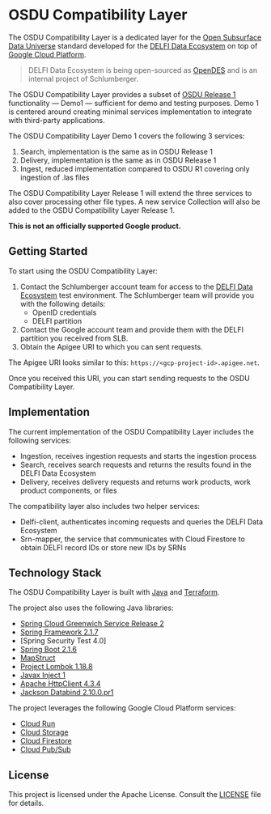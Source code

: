 # OSDU Compatibility Layer

The OSDU Compatibility Layer is a dedicated layer for the [Open Subsurface Data Universe] standard developed for the 
[DELFI Data Ecosystem] on top of [Google Cloud Platform].

> DELFI Data Ecosystem is being open-sourced as [OpenDES] and is an internal project of Schlumberger.

The OSDU Compatibility Layer provides a subset of [OSDU Release 1] functionality &mdash; Demo1 &mdash; sufficient for 
demo and testing purposes. Demo 1 is centered around creating minimal services implementation to integrate with 
third-party applications.

The OSDU Compatibility Layer Demo 1 covers the following 3 services:

1. Search, implementation is the same as in OSDU Release 1
2. Delivery, implementation is the same as in OSDU Release 1
3. Ingest, reduced implementation compared to OSDU R1 covering only ingestion of .las files 

The OSDU Compatibility Layer Release 1 will extend the three services to also cover processing other file types. A new
service Collection will also be added to the OSDU Compatibility Layer Release 1.

**This is not an officially supported Google product.**

## Getting Started

To start using the OSDU Compatibility Layer:

1. Contact the Schlumberger account team for access to the [DELFI Data Ecosystem] test environment. The Schlumberger 
team will provide you with the following details:
    * OpenID credentials
    * DELFI partition
2. Contact the Google account team and provide them with the DELFI partition you received from SLB.
3. Obtain the Apigee URI to which you can sent requests.

The Apigee URI looks similar to this: `https://<gcp-project-id>.apigee.net`.

Once you received this URI, you can start sending requests to the OSDU Compatibility Layer.

## Implementation

The current implementation of the OSDU Compatibility Layer includes the following services:

* Ingestion, receives ingestion requests and starts the ingestion process
* Search, receives search requests and returns the results found in the DELFI Data Ecosystem
* Delivery, receives delivery requests and returns work products, work product components, or files

The compatibility layer also includes two helper services:

* Delfi-client, authenticates incoming requests and queries the DELFI Data Ecosystem
* Srn-mapper, the service that communicates with Cloud Firestore to obtain DELFI record IDs or store new IDs by SRNs

## Technology Stack

The OSDU Compatibility Layer is built with [Java] and [Terraform].

The project also uses the following Java libraries:

* [Spring Cloud Greenwich Service Release 2]
* [Spring Framework 2.1.7]
* [Spring Security Test 4.0]
* [Spring Boot 2.1.6 ]
* [MapStruct]
* [Project Lombok 1.18.8]
* [Javax Inject 1]
* [Apache HttpClient 4.3.4]
* [Jackson Databind 2.10.0.pr1]

The project leverages the following Google Cloud Platform services:

* [Cloud Run]
* [Cloud Storage]
* [Cloud Firestore]
* [Cloud Pub/Sub]

## License

This project is licensed under the Apache License. Consult the [LICENSE](./LICENSE.md) file for details.

[Open Subsurface Data Universe]: https://www.opengroup.org/osdu/forum-homepage
[DELFI data ecosystem]: https://www.software.slb.com/delfi/openness/delfi-data-ecosystem
[OSDU Release 1]: https://www.opengroup.org/membership/forums/open-subsurface-data-universe/achievement-and-plans
[OpenDES]: https://www.slb.com/newsroom/press-release/2019/pr-2019-0822-osdu-data-ecosystem
[Java]: https://docs.oracle.com/javase/8/docs/technotes/guides/language/index.html
[Terraform]: https://www.terraform.io/
[Google Cloud Platform]: https://cloud.google.com
[Spring Cloud Greenwich Service Release 2]: https://mvnrepository.com/artifact/org.springframework.cloud/spring-cloud-dependencies/Greenwich.SR2
[Spring Framework 2.1.7]: https://mvnrepository.com/artifact/org.springframework
[Spring Security Test 4.0.0]: https://mvnrepository.com/artifact/org.springframework.security/spring-security-test/4.0.0.RELEASE
[Spring Boot 2.1.6]: https://mvnrepository.com/artifact/org.springframework.boot/spring-boot/2.1.6.RELEASE
[MapStruct]: https://github.com/mapstruct/mapstruct
[Project Lombok 1.18.8]: https://mvnrepository.com/artifact/org.projectlombok/lombok/1.18.8
[Javax Inject 1]: https://mvnrepository.com/artifact/javax.inject/javax.inject/1
[Apache HttpClient 4.3.4]: https://mvnrepository.com/artifact/org.apache.httpcomponents/httpclient/4.3.4
[Jackson Databind 2.10.0.pr1]: https://mvnrepository.com/artifact/com.fasterxml.jackson.core/jackson-databind/2.10.0.pr1
[Cloud Run]: https://cloud.google.com/run/
[Cloud Storage]: https://cloud.google.com/storage/
[Cloud Firestore]: https://firebase.google.com/
[Cloud Pub/Sub]: https://cloud.google.com/pubsub